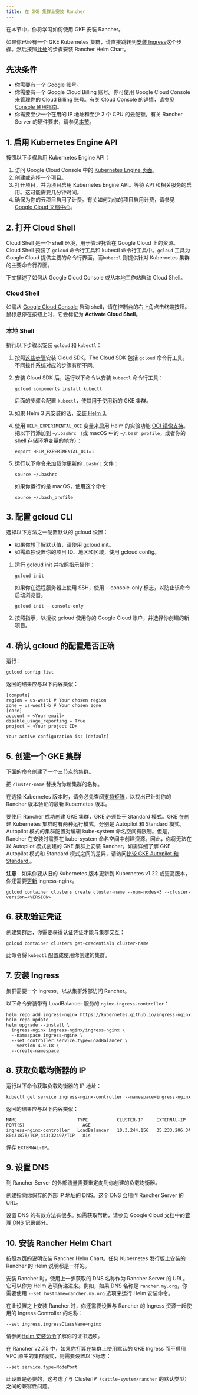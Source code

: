 ```yaml
---
title: 在 GKE 集群上安装 Rancher
---
```


在本节中，你将学习如何使用 GKE 安装 Rancher。

如果你已经有一个 GKE Kubernetes 集群，请直接跳转到[安装 Ingress](#7-安装-ingress)这个步骤。然后按照[此处](install-upgrade-on-a-kubernetes-cluster.md#安装-rancher-helm-chart)的步骤安装 Rancher Helm Chart。

## 先决条件

- 你需要有一个 Google 账号。
- 你需要有一个 Google Cloud Billing 账号。你可使用 Google Cloud Console 来管理你的 Cloud Billing 账号。有关 Cloud Console 的详情，请参见 [ Console 通用指南](https://support.google.com/cloud/answer/3465889?hl=en&ref_topic=3340599)。
- 你需要至少一个在用的 IP 地址和至少 2 个 CPU 的云配额。有关 Rancher Server 的硬件要求，请参见[本节](../installation-requirements/installation-requirements.md)。

## 1. 启用 Kubernetes Engine API

按照以下步骤启用 Kubernetes Engine API：

1. 访问 Google Cloud Console 中的 [Kubernetes Engine 页面](https://console.cloud.google.com/projectselector/kubernetes?_ga=2.169595943.767329331.1617810440-856599067.1617343886)。
1. 创建或选择一个项目。
1. 打开项目，并为项目启用 Kubernetes Engine API。等待 API 和相关服务的启用。这可能需要几分钟时间。
1. 确保为你的云项目启用了计费。有关如何为你的项目启用计费，请参见 [Google Cloud 文档中心](https://cloud.google.com/billing/docs/how-to/modify-project#enable_billing_for_a_project)。

## 2. 打开 Cloud Shell

Cloud Shell 是一个 shell 环境，用于管理托管在 Google Cloud 上的资源。Cloud Shell 预装了 `gcloud` 命令行工具和 kubectl 命令行工具中。`gcloud` 工具为 Google Cloud 提供主要的命令行界面，而`kubectl` 则提供针对 Kubernetes 集群的主要命令行界面。

下文描述了如何从 Google Cloud Console 或从本地工作站启动 Cloud Shell。

### Cloud Shell

如需从 [Google Cloud Console](https://console.cloud.google.com) 启动 shell，请在控制台的右上角点击终端按钮。鼠标悬停在按钮上时，它会标记为 **Activate Cloud Shell**。

### 本地 Shell

执行以下步骤以安装 `gcloud` 和 `kubectl`：

1. 按照[这些步骤](https://cloud.google.com/sdk/docs/install)安装 Cloud SDK。The Cloud SDK 包括 `gcloud` 命令行工具。不同操作系统对应的步骤有所不同。
1. 安装 Cloud SDK 后，运行以下命令以安装 `kubectl` 命令行工具：

   ```
   gcloud components install kubectl
   ```
   后面的步骤会配置 `kubectl`，使其用于使用新的 GKE 集群。
1. 如果 Helm 3 未安装的话，[安装 Helm 3](https://helm.sh/docs/intro/install/)。
1. 使用 `HELM_EXPERIMENTAL_OCI` 变量来启用 Helm 的实验功能 [OCI 镜像支持](https://github.com/helm/community/blob/master/hips/hip-0006.md)。把以下行添加到 `~/.bashrc` （或 macOS 中的 `~/.bash_profile`，或者你的 shell 存储环境变量的地方）：

   ```
   export HELM_EXPERIMENTAL_OCI=1
   ```
1. 运行以下命令来加载你更新的 `.bashrc` 文件：

   ```
   source ~/.bashrc
   ```
   如果你运行的是 macOS，使用这个命令:
   ```
   source ~/.bash_profile
   ```



## 3. 配置 gcloud CLI

选择以下方法之一配置默认的 gcloud 设置：

- 如果你想了解默认值，请使用 gcloud init。
- 如需单独设置你的项目 ID、地区和区域，使用 gcloud config。

<Tabs>
<TabItem value="使用 gcloud init">

1. 运行 gcloud init 并按照指示操作：

   ```
   gcloud init
   ```
   如果你在远程服务器上使用 SSH，使用 --console-only 标志，以防止该命令启动浏览器。

   ```
   gcloud init --console-only
   ```
2. 按照指示，以授权 gcloud 使用你的 Google Cloud 账户，并选择你创建的新项目。


</TabItem>
<TabItem value="使用 gcloud config">
</TabItem>
</Tabs>

## 4. 确认 gcloud 的配置是否正确

运行：

```
gcloud config list
```

返回的结果应与以下内容类似：

```
[compute]
region = us-west1 # Your chosen region
zone = us-west1-b # Your chosen zone
[core]
account = <Your email>
disable_usage_reporting = True
project = <Your project ID>

Your active configuration is: [default]
```

## 5. 创建一个 GKE 集群

下面的命令创建了一个三节点的集群。

把 `cluster-name` 替换为你新集群的名称。

在选择 Kubernetes 版本时，请务必先查阅[支持矩阵](https://rancher.com/support-matrix/)，以找出已针对你的 Rancher 版本验证的最新 Kubernetes 版本。

要使用 Rancher 成功创建 GKE 集群，GKE 必须处于 Standard 模式。GKE 在创建 Kubernetes 集群时有两种运行模式，分别是 Autopilot 和 Standard 模式。Autopilot 模式的集群配置对编辑 kube-system 命名空间有限制。但是，Rancher 在安装时需要在 kube-system 命名空间中创建资源。因此，你将无法在以 Autopilot 模式创建的 GKE 集群上安装 Rancher。如需详细了解 GKE Autopilot 模式和 Standard 模式之间的差异，请访问[比较 GKE Autopilot 和 Standard ](https://cloud.google.com/kubernetes-engine/docs/resources/autopilot-standard-feature-comparison)。

**注意**：如果你要从旧的 Kubernetes 版本更新到 Kubernetes v1.22 或更高版本，你还需要[更新](https://kubernetes.github.io/ingress-nginx/user-guide/k8s-122-migration/) ingress-nginx。

```
gcloud container clusters create cluster-name --num-nodes=3 --cluster-version=<VERSION>
```

## 6. 获取验证凭证

创建集群后，你需要获得认证凭证才能与集群交互：

```
gcloud container clusters get-credentials cluster-name
```

此命令将 `kubectl` 配置成使用你创建的集群。

## 7. 安装 Ingress

集群需要一个 Ingress，以从集群外部访问 Rancher。

以下命令安装带有 LoadBalancer 服务的 `nginx-ingress-controller`：

```
helm repo add ingress-nginx https://kubernetes.github.io/ingress-nginx
helm repo update
helm upgrade --install \
  ingress-nginx ingress-nginx/ingress-nginx \
  --namespace ingress-nginx \
  --set controller.service.type=LoadBalancer \
  --version 4.0.18 \
  --create-namespace
```

## 8. 获取负载均衡器的 IP

运行以下命令获取负载均衡器的 IP 地址：

```
kubectl get service ingress-nginx-controller --namespace=ingress-nginx
```

返回的结果应与以下内容类似：

```
NAME                       TYPE           CLUSTER-IP     EXTERNAL-IP     PORT(S)                      AGE
ingress-nginx-controller   LoadBalancer   10.3.244.156   35.233.206.34   80:31876/TCP,443:32497/TCP   81s
```

保存 `EXTERNAL-IP`。

## 9. 设置 DNS

到 Rancher Server 的外部流量需要重定向到你创建的负载均衡器。

创建指向你保存的外部 IP 地址的 DNS。这个 DNS 会用作 Rancher Server 的 URL。

设置 DNS 的有效方法有很多。如需获取帮助，请参见 Google Cloud 文档中的[管理 DNS 记录](https://cloud.google.com/dns/docs/records)部分。

## 10. 安装 Rancher Helm Chart

按照[本页](./install-upgrade-on-a-kubernetes-cluster.md#安装-rancher-helm-chart)的说明安装 Rancher Helm Chart。任何 Kubernetes 发行版上安装的 Rancher 的 Helm 说明都是一样的。

安装 Rancher 时，使用上一步获取的 DNS 名称作为 Rancher Server 的 URL。它可以作为 Helm 选项传递进来。例如，如果 DNS 名称是 `rancher.my.org`，你需要使用 `--set hostname=rancher.my.org` 选项来运行 Helm 安装命令。

在此设置之上安装 Rancher 时，你还需要设置与 Rancher 的 Ingress 资源一起使用的 Ingress Controller 的名称：

```
--set ingress.ingressClassName=nginx
```

请参阅[Helm 安装命令](install-upgrade-on-a-kubernetes-cluster.md#5-根据你选择的证书选项通过-helm-安装-rancher)了解你的证书选项。

在 Rancher v2.7.5 中，如果你打算在集群上使用默认的 GKE Ingress 而不启用 VPC 原生的集群模式，则需要设置以下标志：

```
--set service.type=NodePort
```

此设置是必要的，这考虑了与 ClusterIP（`cattle-system/rancher` 的默认类型）之间的兼容性问题。